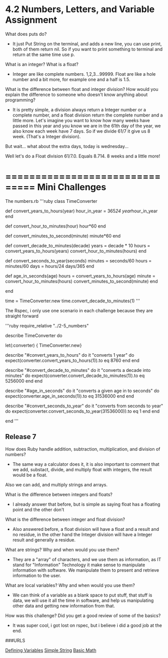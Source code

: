 # 4.2 Numbers, Letters, and Variable Assignment

What does puts do?
- It just Put String on the terminal, and adds a new line, you can use print, both of them return nil.
So if you want to print something to terminal and return at the same time use p.

What is an integer? What is a float?
- Integer are like complete numbers. 1,2,3...99999.
Float are like a hole number and a bit more, for example one and a half is 1.5.

What is the difference between float and integer division? How would you explain the difference to someone who doesn't know anything about programming?
- It is pretty simple, a division always return a Integer number or a complete number, and a float division return the complete number and a little more. Let's imagine you want to know how many weeks have passed in this year and you know we are in the 61th day of the year, we also know each week have 7 days. So if we divide 61/7 it give us 8 week. (That's a Integer division).

But wait... what about the extra days, today is wednesday...

Well let's do a Float division 61/7.0. Equals 8.714. 8 weeks and a little more!


===============================
Mini Challenges
=============================

The numbers.rb
'''ruby
class TimeConverter

  def convert_years_to_hours(year)
    hour_in_year = 365*24
    year*hour_in_year
  end

  def convert_hour_to_minutes(hour)
    hour*60
  end

  def convert_minutes_to_second(minute)
    minute*60
  end

  def convert_decade_to_minutes(decade)
    years = decade * 10
    hours = convert_years_to_hours(years)
    convert_hour_to_minutes(hours)
  end

  def convert_seconds_to_year(seconds)
    minutes = seconds/60
    hours = minutes/60
    days = hours/24
    days/365
  end

  def age_in_seconds(age)
    hours = convert_years_to_hours(age)
    minute = convert_hour_to_minutes(hours)
    convert_minutes_to_second(minute)
  end


end

time = TimeConverter.new
time.convert_decade_to_minutes(1)
'''

The Rspec, i only use one scenario in each challenge because they are straight forward

'''ruby
require_relative "../2-5_numbers"

describe TimeConverter do

  let(:converter) { TimeConverter.new}

  describe "#convert_years_to_hours" do
    it "converts 1 year" do
      expect(converter.convert_years_to_hours(1)).to eq 8760
    end
  end

  describe "#convert_decade_to_minutes" do
    it "converts a decade into minutes" do
      expect(converter.convert_decade_to_minutes(1)).to eq 5256000
    end
  end

  describe "#age_in_seconds" do
    it "converts a given age in to seconds" do
      expect(converter.age_in_seconds(1)).to eq 31536000
    end
  end

  describe "#convert_seconds_to_year" do
    it "converts from seconds to year" do
      expect(converter.convert_seconds_to_year(31536000)).to eq 1
    end
  end

end
'''

## Release 7
How does Ruby handle addition, subtraction, multiplication, and division of numbers?
- The same way a calculator does it, it is also important to comment that we add, substact, divide, and multiply float with integers, the result would be a float.

Also we can add, and multiply strings and arrays.

What is the difference between integers and floats?
- I already answer that before, but is simple as saying float has a floating point and the other don't

What is the difference between integer and float division?
- Also answered before, a float division will have a float and a result and no residue, in the other hand the Integer division will have a Integer result and generally a residue.

What are strings? Why and when would you use them?
- They are a "array" of characters, and we use them as information, as IT stand for "Information" Technology it make sense to manipulate information with software. We manipulate them to present and retrieve information to the user.

What are local variables? Why and when would you use them?
- We can think of a variable as a blank space to put stuff, that stuff is data, we will use it all the time in software, and help us manipulating other data and getting new information from that.

How was this challenge? Did you get a good review of some of the basics?
- It was super cool, i got lost on rspec, but i believe i did a good job at the end.


###URLS

[Defining Variables](https://github.com/cyberpolin/Phase-0/blob/master/week-4/defining_variables.rb)
[Simple String](https://github.com/cyberpolin/Phase-0/blob/master/week-4/simple_string.rb)
[Basic Math](https://github.com/cyberpolin/Phase-0/blob/master/week-4/basic_math.rb)
